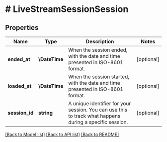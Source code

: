 # # LiveStreamSessionSession

## Properties

Name | Type | Description | Notes
------------ | ------------- | ------------- | -------------
**ended_at** | **\DateTime** | When the session ended, with the date and time presented in ISO-8601 format. | [optional]
**loaded_at** | **\DateTime** | When the session started, with the date and time presented in ISO-8601 format. | [optional]
**session_id** | **string** | A unique identifier for your session. You can use this to track what happens during a specific session. | [optional]

[[Back to Model list]](../../README.md#models) [[Back to API list]](../../README.md#endpoints) [[Back to README]](../../README.md)
